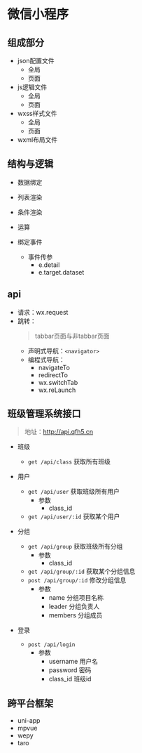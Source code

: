 # 微信小程序

## 组成部分
* json配置文件
    * 全局
    * 页面
* js逻辑文件
    * 全局
    * 页面
* wxss样式文件
    * 全局
    * 页面
* wxml布局文件


## 结构与逻辑
* 数据绑定
* 列表渲染
* 条件渲染
* 运算

* 绑定事件
    * 事件传参
        * e.detail
        * e.target.dataset


## api
* 请求：wx.request
* 跳转：
    > tabbar页面与非tabbar页面
    * 声明式导航：`<navigator>`
    * 编程式导航：
        * navigateTo
        * redirectTo
        * wx.switchTab
        * wx.reLaunch

## 班级管理系统接口
> 地址：http://api.qfh5.cn
* 班级
    * `get /api/class`      获取所有班级

* 用户
    * `get /api/user`       获取班级所有用户
        * 参数
            * class_id
    * `get /api/user/:id`   获取某个用户
* 分组
    * `get /api/group`      获取班级所有分组
        * 参数
            * class_id
    * `get /api/group/:id`   获取某个分组信息
    * `post /api/group/:id`   修改分组信息
        * 参数
            * name      分组项目名称
            * leader    分组负责人
            * members   分组成员
* 登录
    * `post /api/login`
        * 参数
            * username  用户名
            * password  密码
            * class_id  班级id

## 跨平台框架
* uni-app
* mpvue
* wepy
* taro